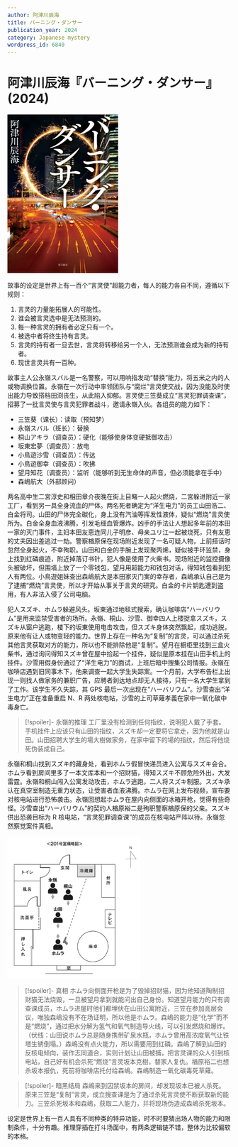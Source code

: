 ```yaml
---
author: 阿津川辰海
title: バーニング・ダンサー
publication_year: 2024
category: Japanese mystery
wordpress_id: 6840
---
```


# 阿津川辰海『バーニング・ダンサー』(2024)

<img src=images/2024b_cover.jpg width=250/>

故事的设定是世界上有一百个“言灵使”超能力者，每人的能力各自不同，遵循以下规则：
1. 言灵的力量能拓展人的可能性。
2. 谁会被言灵选中是无法预测的。
3. 每一种言灵的拥有者必定只有一个。
4. 被选中者将终生持有言灵。
5. 言灵的持有者一旦去世，言灵将转移给另一个人，无法预测谁会成为新的持有者。
6. 现世言灵共有一百种。

故事主人公永嶺スバル是一名警察，可以用响指发动“替换”能力，将五米之内的人或物调换位置。永嶺在一次行动中率领团队与“腐烂”言灵使交战，因为没能及时使出能力导致搭档田渕丧生，从此陷入抑郁。言灵使三笠葵成立“言灵犯罪调查课”，招募了一批言灵使与言灵犯罪者战斗，邀请永嶺入伙。各组员的能力如下：

* 三笠葵（课长）：读取（预知梦）
* 永嶺スバル（班长）：替换
* 桐山アキラ（调查员）：硬化（能够使身体变硬抵御攻击）
* 坂東宏夢（调查员）：放电
* 小鳥遊沙雪（调查员）：传达
* 小鳥遊御幸（调查员）：吹拂
* 望月知花（调查员）：监听（能够听到无生命体的声音，但必须能拿在手中）
* 森嶋航大（外部顾问）

两名高中生二宮淳史和相田章介夜晚在街上目睹一人起火燃烧，二宮躲进附近一家工厂，看到另一具全身流血的尸体。两名死者确定为“洋生电力”的员工山田浩二、白金将司。山田的尸体完全碳化，身上没有汽油等挥发性液体，疑似“燃烧”言灵使所为。白金全身血液沸腾，引发毛细血管爆炸。凶手的手法让人想起多年前的本田一家的灭门事件，主妇本田友恵连同儿子明彦、母亲ユリ江一起被烧死，只有友恵的丈夫因出差逃过一劫。警察楢原保在现场附近发现了一名可疑人物，上前搭话时忽然全身起火，不幸殉职。山田和白金的手腕上发现聚丙烯，疑似被手环监禁，身上找到红磷痕迹，附近掉落订书针，犯人像是使用了火柴书。现场附近的监控摄像头被破坏，但围墙上放了一个零钱包，望月用超能力和钱包对话，得知钱包看到犯人有两位。小鳥遊姐妹查出森嶋航大是本田家灭门案的幸存者，森嶋承认自己是为了逮捕“燃烧”言灵使，所以才开始从事关于言灵的研究。白金的卡片钥匙遭到盗用，有人非法入侵了公司电脑。

犯人スズキ、ホムラ躲避风头。坂東通过地毯式搜索，确认咖啡店“ハーバリウム”是用来监禁受害者的场所。永嶺、桐山、沙雪、御幸四人上楼捉拿スズキ，スズキ从窗户逃跑，楼下的坂東使用电击攻击，但スズキ身体突然飘起，成功逃脱，原来他有让人或物变轻的能力。世界上存在一种名为“复制”的言灵，可以通过杀死其他言灵获取对方的能力，所以也不能排除他是“复制”。望月在橱柜里找到三盒火柴书，通过询问得知スズキ曾在屋中捡起一个挂件，疑似是原本挂在山田手机上的挂件。沙雪用假身份通过了“洋生电力”的面试，上班后暗中搜集公司情报。永嶺在咖啡店遇到旧同事木下，他来调查一起大学生失踪案。一个月前，大学布告栏上出现一则找人做家务的兼职广告，应聘者到达地点却无人接待，只有一名大学生拿到了工作。该学生不久失踪，其 GPS 最后一次出现在“ハーバリウム”。沙雪查出“洋生电力”正在准备重启 N、R 两处核电站，沙雪的上司草薙孝義在家中一氧化碳中毒身亡。

> [!spoiler]- 永嶺的推理
> 工厂里没有检测到任何指纹，说明犯人戴了手套。手机挂件上应该只有山田的指纹，スズキ却一定要将它拿走，因为他就是山田。山田招聘大学生的場大樹做家务，在家中留下的場的指纹，然后将他烧死伪装成自己。

永嶺和桐山找到スズキ的藏身处，看到ホムラ假冒快递员进入公寓与スズキ会合。ホムラ看到房间里多了一本文库本和一个招财猫，得知スズキ不顾危险外出，大发雷霆。永嶺和桐山闯入公寓发动攻击，ホムラ逃跑，二人将スズキ制服。スズキ承认在真空室制造无重力状态，让受害者血液沸腾。ホムラ在网上发布视频，宣布要对核电站进行恐怖袭击。永嶺回想起ホムラ在屋内向侧面的冰箱开枪，觉得有些奇怪。沙雪查出“ハーバリウム”的契约人楢原裕二是殉职警察楢原保的父亲。スズキ供出恐袭目标为 R 核电站，“言灵犯罪调查课”的成员在核电站严阵以待。永嶺忽然察觉案件真相。

<img src=images/2024b_room.jpg width=300/>

> [!spoiler]- 真相
> ホムラ向侧面开枪是为了毁掉招财猫，因为他知道陶制招财猫无法烧毁，一旦被望月拿到就能问出自己身份。知道望月能力的只有调查课成员，ホムラ进屋时他们都埋伏在山田公寓附近，三笠在参加高层会议，唯独森嶋没有不在场证明，所以他是ホムラ。森嶋的能力是“化学”而不是“燃烧”，通过把水分解为氢气和氧气制造导火线，可以引发燃烧和爆炸。（伏线：山田说ホムラ总是随身携带矿泉水瓶，ホムラ曾用高浓度氧气让铁塔生锈倒塌。）森嶋没有点火能力，所以需要用到红磷。森嶋了解到山田的反核电倾向，装作志同道合，实则计划让山田被捕，把言灵课的众人引到核电站，自己好有机会杀死“燃烧”言灵坂本克樹，替家人复仇。楢原裕二也想杀坂本报仇，死前将咖啡店托付给森嶋。森嶋制造一氧化碳毒死草薙。

> [!spoiler]- 暗黑结局
> 森嶋来到囚禁坂本的房间，却发现坂本已被人杀死。原来三笠是“复制”言灵，成立搜查课是为了通过杀死言灵使不断获取新的能力。三笠杀死坂本和森嶋，获取二人能力，并将现场伪造成森嶋杀死坂本。

设定是世界上有一百人具有不同种类的特异功能，时不时要猜出场人物的能力和限制条件，十分有趣。推理穿插在打斗场面中，有两条逻辑链不错，整体为比较偏软的本格。